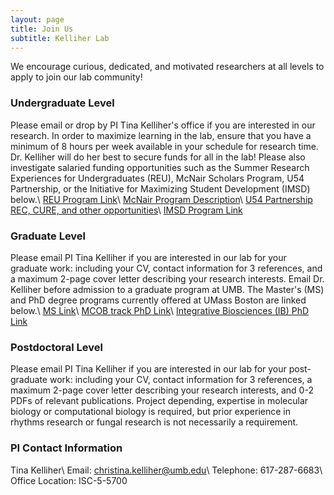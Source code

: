 ```yaml
---
layout: page
title: Join Us
subtitle: Kelliher Lab
---
```


We encourage curious, dedicated, and motivated researchers at all levels to apply to join our lab community!

### Undergraduate Level

Please email or drop by PI Tina Kelliher's office if you are interested in our research. In order to maximize learning in the lab, ensure that you have a minimum of 8 hours per week available in your schedule for research time. Dr. Kelliher will do her best to secure funds for all in the lab! Please also investigate salaried funding opportunities such as the Summer Research Experiences for Undergraduates (REU), McNair Scholars Program, U54 Partnership, or the Initiative for Maximizing Student Development (IMSD) below.\\
<a href="https://www.umb.edu/science-mathematics/academic-departments/biology/student-resources/research-experiences-for-undergraduates/" target="_blank">REU Program Link</a>\\
<a href="https://www.umb.edu/science-mathematics/academic-departments/biology/student-resources/" target="_blank">McNair Program Description</a>\\
<a href="https://umb-dfhcc.org/training/undergraduate-opportunities/" target="_blank">U54 Partnership REC, CURE, and other opportunities</a>\\
<a href="https://www.umb.edu/science-mathematics/academic-departments/biology/student-resources/initiative-for-maximizing-student-development/" target="_blank">IMSD Program Link</a>

### Graduate Level

Please email PI Tina Kelliher if you are interested in our lab for your graduate work: including your CV, contact information for 3 references, and a maximum 2-page cover letter describing your research interests. Email Dr. Kelliher before admission to a graduate program at UMB. The Master's (MS) and PhD degree programs currently offered at UMass Boston are linked below.\\
<a href="https://www.umb.edu/academics/program-finder/biology-ms/" target="_blank">MS Link</a>\\
<a href="https://www.umb.edu/academics/program-finder/biology-phd/" target="_blank">MCOB track PhD Link</a>\\
<a href="https://www.umb.edu/academics/program-finder/integrative-biosciences-phd/" target="_blank">Integrative Biosciences (IB) PhD Link</a>

### Postdoctoral Level
Please email PI Tina Kelliher if you are interested in our lab for your post-graduate work: including your CV, contact information for 3 references, a maximum 2-page cover letter describing your research interests, and 0-2 PDFs of relevant publications. Project depending, expertise in molecular biology or computational biology is required, but prior experience in rhythms research or fungal research is not necessarily a requirement.

### PI Contact Information
Tina Kelliher\\
Email: christina.kelliher@umb.edu\\
Telephone: 617-287-6683\\
Office Location: ISC-5-5700

